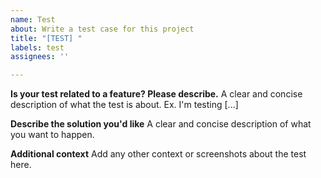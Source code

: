 ```yaml
---
name: Test
about: Write a test case for this project
title: "[TEST] "
labels: test
assignees: ''

---
```


**Is your test related to a feature? Please describe.**
A clear and concise description of what the test is about. Ex. I'm testing [...]

**Describe the solution you'd like**
A clear and concise description of what you want to happen.

**Additional context**
Add any other context or screenshots about the test here.
